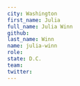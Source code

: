 ```yaml
---
city: Washington
first_name: Julia
full_name: Julia Winn
github: 
last_name: Winn
name: julia-winn
role: 
state: D.C.
team: 
twitter: 
---
```

